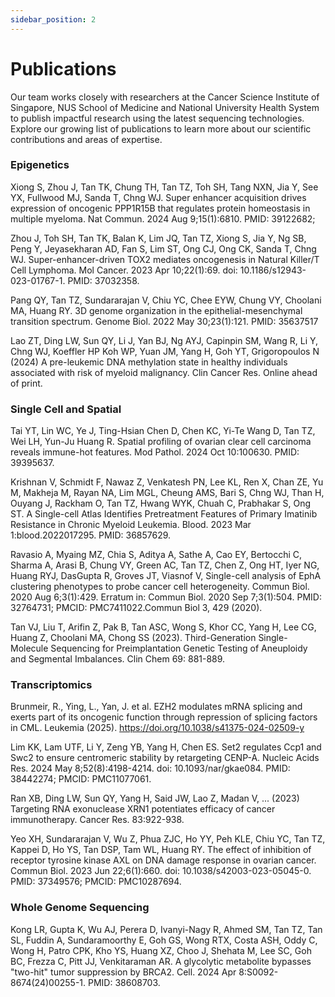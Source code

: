 ```yaml
---
sidebar_position: 2
---
```


# Publications

Our team works closely with researchers at the Cancer Science Institute of Singapore, NUS School of Medicine and National University Health System to publish impactful research using the latest sequencing technologies.  Explore our growing list of publications to learn more about our scientific contributions and areas of expertise.

### Epigenetics
Xiong S, Zhou J, Tan TK, Chung TH, Tan TZ, Toh SH, Tang NXN, Jia Y, See YX, Fullwood MJ, Sanda T, Chng WJ. Super enhancer acquisition drives expression of oncogenic PPP1R15B that regulates protein homeostasis in multiple myeloma. Nat Commun. 2024 Aug 9;15(1):6810. PMID: 39122682;

Zhou J, Toh SH, Tan TK, Balan K, Lim JQ, Tan TZ, Xiong S, Jia Y, Ng SB, Peng Y, Jeyasekharan AD, Fan S, Lim ST, Ong CJ, Ong CK, Sanda T, Chng WJ. Super-enhancer-driven TOX2 mediates oncogenesis in Natural Killer/T Cell Lymphoma. Mol Cancer. 2023 Apr 10;22(1):69. doi: 10.1186/s12943-023-01767-1. PMID: 37032358.

Pang QY, Tan TZ, Sundararajan V, Chiu YC, Chee EYW, Chung VY, Choolani MA, Huang RY. 3D genome organization in the epithelial-mesenchymal transition spectrum. Genome Biol. 2022 May 30;23(1):121. PMID: 35637517

Lao ZT, Ding LW, Sun QY, Li J, Yan BJ, Ng AYJ, Capinpin SM, Wang R, Li Y, Chng WJ, Koeffler HP Koh WP, Yuan JM, Yang H, Goh YT, Grigoropoulos N (2024) A pre-leukemic DNA methylation state in healthy individuals associated with risk of myeloid malignancy. Clin Cancer Res. Online ahead of print.

### Single Cell and Spatial
Tai YT, Lin WC, Ye J, Ting-Hsian Chen D, Chen KC, Yi-Te Wang D, Tan TZ, Wei LH, Yun-Ju Huang R. Spatial profiling of ovarian clear cell carcinoma reveals immune-hot features. Mod Pathol. 2024 Oct 10:100630. PMID: 39395637.

Krishnan V, Schmidt F, Nawaz Z, Venkatesh PN, Lee KL, Ren X, Chan ZE, Yu M, Makheja M, Rayan NA, Lim MGL, Cheung AMS, Bari S, Chng WJ, Than H, Ouyang J, Rackham O, Tan TZ, Hwang WYK, Chuah C, Prabhakar S, Ong ST. A Single-cell Atlas Identifies Pretreatment Features of Primary Imatinib Resistance in Chronic Myeloid Leukemia. Blood. 2023 Mar 1:blood.2022017295. PMID: 36857629.

Ravasio A, Myaing MZ, Chia S, Aditya A, Sathe A, Cao EY, Bertocchi C, Sharma A, Arasi B, Chung VY, Green AC, Tan TZ, Chen Z, Ong HT, Iyer NG, Huang RYJ, DasGupta R, Groves JT, Viasnof V, Single-cell analysis of EphA clustering phenotypes to probe cancer cell heterogeneity. Commun Biol. 2020 Aug 6;3(1):429. Erratum in: Commun Biol. 2020 Sep 7;3(1):504. PMID: 32764731; PMCID: PMC7411022.Commun Biol 3, 429 (2020).

Tan VJ, Liu T, Arifin Z, Pak B, Tan ASC, Wong S, Khor CC, Yang H, Lee CG, Huang Z, Choolani MA, Chong SS (2023). Third-Generation Single-Molecule Sequencing for Preimplantation Genetic Testing of Aneuploidy and Segmental Imbalances. Clin Chem 69: 881-889.

### Transcriptomics
Brunmeir, R., Ying, L., Yan, J. et al. EZH2 modulates mRNA splicing and exerts part of its oncogenic function through repression of splicing factors in CML. Leukemia (2025). https://doi.org/10.1038/s41375-024-02509-y

Lim KK, Lam UTF, Li Y, Zeng YB, Yang H, Chen ES. Set2 regulates Ccp1 and Swc2 to ensure centromeric stability by retargeting CENP-A. Nucleic Acids Res. 2024 May 8;52(8):4198-4214. doi: 10.1093/nar/gkae084. PMID: 38442274; PMCID: PMC11077061.

Ran XB, Ding LW, Sun QY, Yang H, Said JW, Lao Z, Madan V, ... (2023) Targeting RNA exonuclease XRN1 potentiates efficacy of cancer immunotherapy. Cancer Res. 83:922-938.

Yeo XH, Sundararajan V, Wu Z, Phua ZJC, Ho YY, Peh KLE, Chiu YC, Tan TZ, Kappei D, Ho YS, Tan DSP, Tam WL, Huang RY. The effect of inhibition of receptor tyrosine kinase AXL on DNA damage response in ovarian cancer. Commun Biol. 2023 Jun 22;6(1):660. doi: 10.1038/s42003-023-05045-0. PMID: 37349576; PMCID: PMC10287694. 

### Whole Genome Sequencing
Kong LR, Gupta K, Wu AJ, Perera D, Ivanyi-Nagy R, Ahmed SM, Tan TZ, Tan SL, Fuddin A, Sundaramoorthy E, Goh GS, Wong RTX, Costa ASH, Oddy C, Wong H, Patro CPK, Kho YS, Huang XZ, Choo J, Shehata M, Lee SC, Goh BC, Frezza C, Pitt JJ, Venkitaraman AR. A glycolytic metabolite bypasses "two-hit" tumor suppression by BRCA2. Cell. 2024 Apr 8:S0092-8674(24)00255-1. PMID: 38608703.














